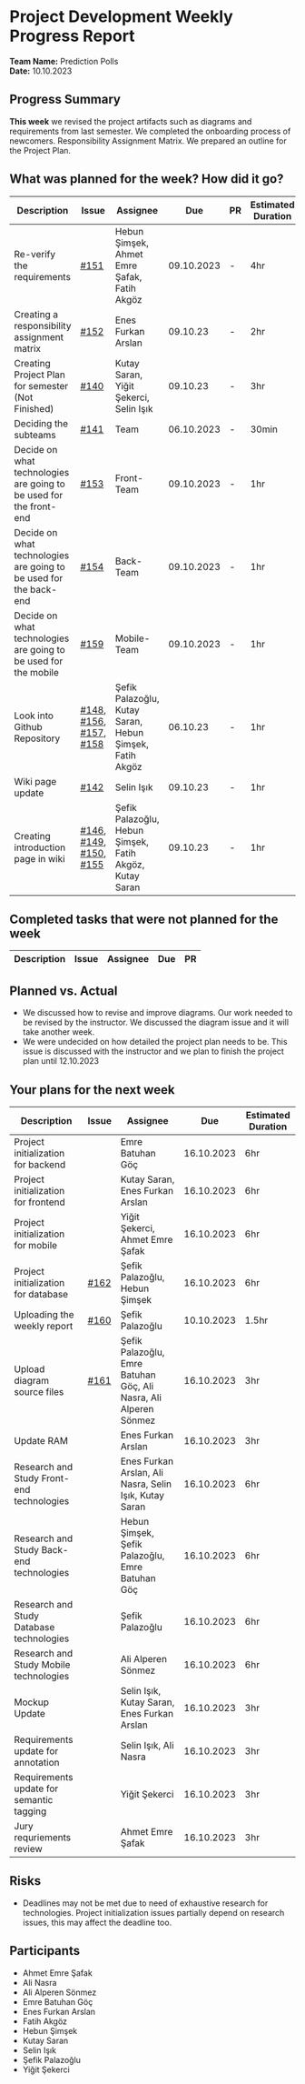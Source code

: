 # Project Development Weekly Progress Report

**Team Name:** Prediction Polls  
**Date:** 10.10.2023

## Progress Summary
**This week** we revised the project artifacts such as diagrams and requirements from last semester. We completed the onboarding process of newcomers. Responsibility Assignment Matrix. We prepared an outline for the Project Plan.
## What was planned for the week? How did it go?

| Description | Issue | Assignee | Due | PR | Estimated Duration | Actual Duration | 
| -------- | ----- | -------- | --- | --- | --- | --- |
| Re-verify the requirements | [#151](https://github.com/bounswe/bounswe2023group4/issues/151) | Hebun Şimşek, Ahmet Emre Şafak, Fatih Akgöz | 09.10.2023 | - | 4hr | 5hr |
| Creating a responsibility assignment matrix | [#152](https://github.com/bounswe/bounswe2023group4/issues/152) | Enes Furkan Arslan | 09.10.23 | - | 2hr | 2hr |
| Creating Project Plan for semester (Not Finished) | [#140](https://github.com/bounswe/bounswe2023group4/issues/140) | Kutay Saran, Yiğit Şekerci, Selin Işık | 09.10.23 | - | 3hr | 2hr |
| Deciding the subteams | [#141](https://github.com/bounswe/bounswe2023group4/issues/141) | Team | 06.10.2023 | - | 30min | 1hr |
| Decide on what technologies are going to be used for the front-end | [#153](https://github.com/bounswe/bounswe2023group4/issues/153) | Front-Team | 09.10.2023 | - | 1hr | 1hr |
| Decide on what technologies are going to be used for the back-end | [#154](https://github.com/bounswe/bounswe2023group4/issues/154) | Back-Team | 09.10.2023 | - | 1hr | 1hr |
| Decide on what technologies are going to be used for the mobile | [#159](https://github.com/bounswe/bounswe2023group4/issues/159) | Mobile-Team | 09.10.2023 | - | 1hr | 1hr |
| Look into Github Repository | [#148](https://github.com/bounswe/bounswe2023group4/issues/148), [#156](https://github.com/bounswe/bounswe2023group4/issues/156), [#157](https://github.com/bounswe/bounswe2023group4/issues/157), [#158](https://github.com/bounswe/bounswe2023group4/issues/158)  | Şefik Palazoğlu, Kutay Saran, Hebun Şimşek, Fatih Akgöz | 06.10.23 | - | 1hr | 1hr |
| Wiki page update | [#142](https://github.com/bounswe/bounswe2023group4/issues/142) | Selin Işık | 09.10.23 | - | 1hr | 1hr |
| Creating introduction page in wiki | [#146](https://github.com/bounswe/bounswe2023group4/issues/146), [#149](https://github.com/bounswe/bounswe2023group4/issues/149), [#150](https://github.com/bounswe/bounswe2023group4/issues/150), [#155](https://github.com/bounswe/bounswe2023group4/issues/155) | Şefik Palazoğlu, Hebun Şimşek, Fatih Akgöz, Kutay Saran | 09.10.23 | - | 1hr | 1hr |


## Completed tasks that were not planned for the week

| Description  | Issue | Assignee | Due | PR |
| -------- | ----- | -------- | --- | --- |

## Planned vs. Actual
- We discussed how to revise and improve diagrams. Our work needed to be revised by the instructor. We discussed the diagram issue and it will take another week.
- We were undecided on how detailed the project plan needs to be. This issue is discussed with the instructor and we plan to finish the project plan until 12.10.2023

## Your plans for the next week
| Description | Issue | Assignee | Due | Estimated Duration |
| --- | --- | --- | --- | --- |
| Project initialization for backend | [](#) | Emre Batuhan Göç | 16.10.2023 | 6hr |
| Project initialization for frontend | [](#) | Kutay Saran, Enes Furkan Arslan | 16.10.2023 | 6hr |
| Project initialization for mobile | [](#) | Yiğit Şekerci, Ahmet Emre Şafak | 16.10.2023 | 6hr |
| Project initialization for database | [#162](https://github.com/bounswe/bounswe2023group4/issues/162) | Şefik Palazoğlu, Hebun Şimşek | 16.10.2023 | 6hr |
| Uploading the weekly report | [#160](https://github.com/bounswe/bounswe2023group4/issues/160) | Şefik Palazoğlu | 10.10.2023 | 1.5hr |
| Upload diagram source files | [#161](https://github.com/bounswe/bounswe2023group4/issues/161) | Şefik Palazoğlu, Emre Batuhan Göç, Ali Nasra, Ali Alperen Sönmez | 16.10.2023 | 3hr |
| Update RAM | [](#) | Enes Furkan Arslan | 16.10.2023 | 3hr |
| Research and Study Front-end technologies | [](#) | Enes Furkan Arslan, Ali Nasra, Selin Işık, Kutay Saran | 16.10.2023 | 6hr |
| Research and Study Back-end technologies | [](#) | Hebun Şimşek, Şefik Palazoğlu, Emre Batuhan Göç | 16.10.2023 | 6hr |
| Research and Study Database technologies | [](#) | Şefik Palazoğlu | 16.10.2023 | 6hr |
| Research and Study Mobile technologies | [](#) | Ali Alperen Sönmez | 16.10.2023 | 6hr |
| Mockup Update | [](#) | Selin Işık, Kutay Saran, Enes Furkan Arslan | 16.10.2023 | 3hr |
| Requirements update for annotation | [](#) | Selin Işık, Ali Nasra | 16.10.2023 | 3hr |
| Requirements update for semantic tagging | [](#) | Yiğit Şekerci | 16.10.2023 | 3hr |
| Jury requriements review | [](#) | Ahmet Emre Şafak | 16.10.2023 | 3hr |

## Risks
- Deadlines may not be met due to need of exhaustive research for technologies. Project initialization issues partially depend on research issues, this may affect the deadline too.

## Participants
- Ahmet Emre Şafak
- Ali Nasra
- Ali Alperen Sönmez
- Emre Batuhan Göç
- Enes Furkan Arslan
- Fatih Akgöz
- Hebun Şimşek
- Kutay Saran
- Selin Işık
- Şefik Palazoğlu
- Yiğit Şekerci
